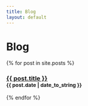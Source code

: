 ```yaml
---
title: Blog
layout: default
---
```


# Blog

{% for post in site.posts %}
<h3>
  <a href="{{ post.url }}">{{ post.title }}</a>
  <br/>
  <small>{{ post.date | date_to_string }}</small>
</h3>
{% endfor %}
